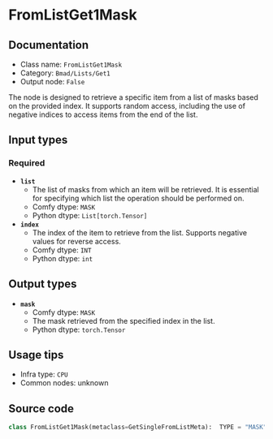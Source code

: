# FromListGet1Mask
## Documentation
- Class name: `FromListGet1Mask`
- Category: `Bmad/Lists/Get1`
- Output node: `False`

The node is designed to retrieve a specific item from a list of masks based on the provided index. It supports random access, including the use of negative indices to access items from the end of the list.
## Input types
### Required
- **`list`**
    - The list of masks from which an item will be retrieved. It is essential for specifying which list the operation should be performed on.
    - Comfy dtype: `MASK`
    - Python dtype: `List[torch.Tensor]`
- **`index`**
    - The index of the item to retrieve from the list. Supports negative values for reverse access.
    - Comfy dtype: `INT`
    - Python dtype: `int`
## Output types
- **`mask`**
    - Comfy dtype: `MASK`
    - The mask retrieved from the specified index in the list.
    - Python dtype: `torch.Tensor`
## Usage tips
- Infra type: `CPU`
- Common nodes: unknown


## Source code
```python
class FromListGet1Mask(metaclass=GetSingleFromListMeta):  TYPE = "MASK"

```
